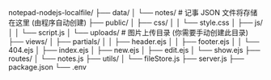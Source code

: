 notepad-nodejs-localfile/
├── data/
│   └── notes/         # 记事 JSON 文件将存储在这里 (由程序自动创建)
├── public/
│   ├── css/
│   │   └── style.css
│   ├── js/
│   │   └── script.js
│   └── uploads/       # 图片上传目录 (你需要手动创建此目录)
├── views/
│   ├── partials/
│   │   ├── header.ejs
│   │   ├── footer.ejs
│   │   └── 404.ejs
│   ├── index.ejs
│   ├── new.ejs
│   ├── edit.ejs
│   └── show.ejs
├── routes/
│   └── notes.js
├── utils/
│   └── fileStore.js
├── server.js
├── package.json
└── .env

